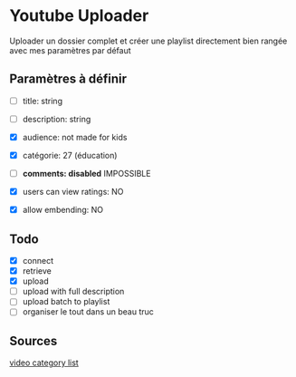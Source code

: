 # Youtube Uploader

Uploader un dossier complet et créer une playlist directement bien rangée
avec mes paramètres par défaut




## Paramètres à définir

- [ ] title: string
- [ ] description: string
- [x] audience: not made for kids
- [x] catégorie: 27 (éducation)
- [ ] **comments: disabled** IMPOSSIBLE
- [x] users can view ratings: NO
- [x] allow embending: NO


## Todo


- [x]  connect
- [x]  retrieve
- [x]  upload
- [ ]  upload with full description
- [ ]  upload batch to playlist
- [ ]  organiser le tout dans un beau truc

## Sources

[video category list](https://gist.github.com/dgp/1b24bf2961521bd75d6c)
